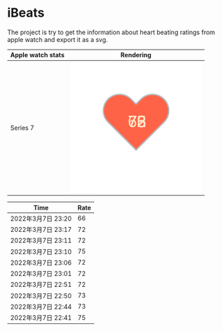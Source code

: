 # iBeats
The project is try to get the information about heart beating ratings from apple watch and export it as a svg.

| Apple watch stats | Rendering|
|--|--|
|Series 7 | ![](https://raw.githubusercontent.com/underwindfall/iBeats/main/files/heart.svg)|

<!--START_SECTION:my_heart_rate-->
| Time | Rate | 
 | ---- | ---- | 
| 2022年3月7日 23:20 | 66 |
| 2022年3月7日 23:17 | 72 |
| 2022年3月7日 23:11 | 72 |
| 2022年3月7日 23:10 | 75 |
| 2022年3月7日 23:06 | 72 |
| 2022年3月7日 23:01 | 72 |
| 2022年3月7日 22:51 | 72 |
| 2022年3月7日 22:50 | 73 |
| 2022年3月7日 22:44 | 73 |
| 2022年3月7日 22:41 | 75 |

<!--END_SECTION:my_heart_rate-->


